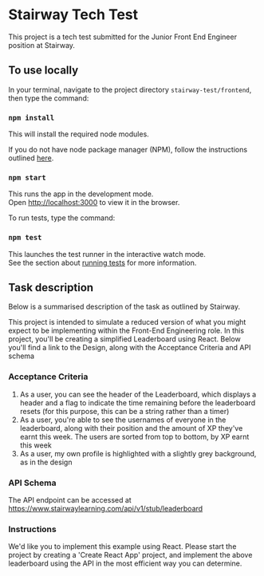 # Stairway Tech Test
This project is a tech test submitted for the Junior Front End Engineer position at Stairway.

## To use locally

In your terminal, navigate to the project directory `stairway-test/frontend`, then type the command:

### `npm install`

This will install the required node modules.

If you do not have node package manager (NPM), follow the instructions outlined [here](https://www.npmjs.com/get-npm).

### `npm start`

This runs the app in the development mode.<br />
Open [http://localhost:3000](http://localhost:3000) to view it in the browser.

To run tests, type the command:

### `npm test`

This launches the test runner in the interactive watch mode.<br />
See the section about [running tests](https://facebook.github.io/create-react-app/docs/running-tests) for more information.

## Task description

Below is a summarised description of the task as outlined by Stairway.

This project is intended to simulate a reduced version of what you might expect to be implementing within the Front-End Engineering role. In this project, you'll be creating a simplified Leaderboard using React. Below you'll find a link to the Design, along with the Acceptance Criteria and API schema

### Acceptance Criteria

1. As a user, you can see the header of the Leaderboard, which displays a header and a flag to indicate the time remaining before the leaderboard resets (for this purpose, this can be a string rather than a timer)
2. As a user, you're able to see the usernames of everyone in the leaderboard, along with their position and the amount of XP they've earnt this week. The users are sorted from top to bottom, by XP earnt this week
3. As a user, my own profile is highlighted with a slightly grey background, as in the design

### API Schema

The API endpoint can be accessed at https://www.stairwaylearning.com/api/v1/stub/leaderboard

### Instructions

We'd like you to implement this example using React. Please start the project by creating a 'Create React App' project, and implement the above leaderboard using the API in the most efficient way you can determine.
